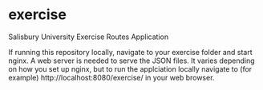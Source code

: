 exercise
========

Salisbury University Exercise Routes Application

If running this repository locally, navigate to your exercise folder and start nginx. A web server is needed to serve the JSON files. It varies depending on how you set up nginx, but to run the applciation locally navigate to (for example) http://localhost:8080/exercise/ in your web browser.
